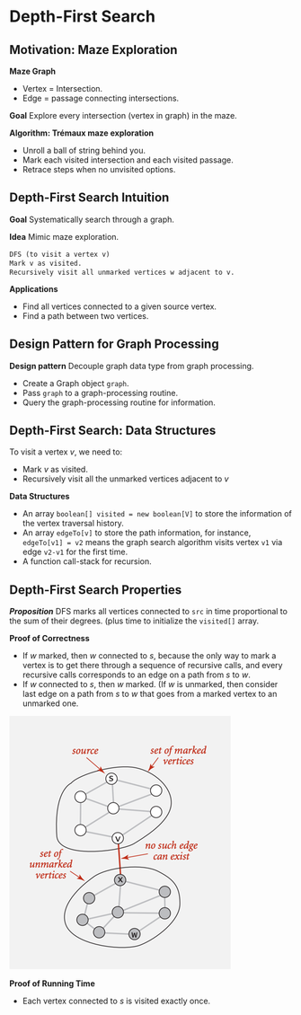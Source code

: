 # Depth-First Search

## Motivation: Maze Exploration
**Maze Graph**
- Vertex = Intersection.
- Edge = passage connecting intersections.

**Goal** Explore every intersection (vertex in graph) in the maze.

**Algorithm: Trémaux maze exploration**
- Unroll a ball of string behind you.
- Mark each visited intersection and each visited passage.
- Retrace steps when no unvisited options.

## Depth-First Search Intuition

**Goal** Systematically search through a graph.

**Idea** Mimic maze exploration.

```pseudocode
DFS (to visit a vertex v)
Mark v as visited.
Recursively visit all unmarked vertices w adjacent to v.
```

**Applications**
- Find all vertices connected to a given source vertex.
- Find a path between two vertices.

## Design Pattern for Graph Processing

**Design pattern** Decouple graph data type from graph processing.

- Create a Graph object `graph`.
- Pass `graph` to a graph-processing routine.
- Query the graph-processing routine for information.

## Depth-First Search: Data Structures

To visit a vertex $v$, we need to:
- Mark $v$ as visited.
- Recursively visit all the unmarked vertices adjacent to $v$

**Data Structures**
- An array `boolean[] visited = new boolean[V]` to store the information of
the vertex traversal history.
- An array `edgeTo[v]` to store the path information, for instance,
`edgeTo[v1] = v2` means the graph search algorithm visits vertex `v1` via
edge `v2-v1` for the first time.
- A function call-stack for recursion.

## Depth-First Search Properties

***Proposition*** DFS marks all vertices connected to `src` in time proportional
to the sum of their degrees. (plus time to initialize the `visited[]` array.

**Proof of Correctness**
- If $w$ marked, then $w$ connected to $s$, because the only way to mark a vertex
is to get there through a sequence of recursive calls, and every recursive calls
corresponds to an edge on a path from $s$ to $w$.
- If $w$ connected to $s$, then $w$ marked. (If $w$ is unmarked, then consider
last edge on a path from $s$ to $w$ that goes from a marked vertex to an unmarked
one.

![image](../../../image.png)

**Proof of Running Time**
- Each vertex connected to $s$ is visited exactly once.
